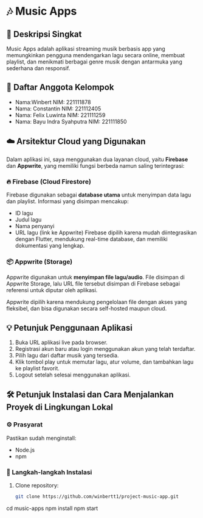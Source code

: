 # 🎶 Music Apps

## 📝 Deskripsi Singkat
Music Apps adalah aplikasi streaming musik berbasis app yang memungkinkan pengguna mendengarkan lagu secara online, membuat playlist, dan menikmati berbagai genre musik dengan antarmuka yang sederhana dan responsif.

## 👥 Daftar Anggota Kelompok
- Nama:Winbert 
  NIM: 221111878
- Nama: Constantin
  NIM: 221112405
- Nama: Felix Luwinta
  NIM: 221111259
- Nama: Bayu Indra Syahputra
  NIM: 221111850


## ☁️ Arsitektur Cloud yang Digunakan
Dalam aplikasi ini, saya menggunakan dua layanan cloud, yaitu **Firebase** dan **Appwrite**, yang memiliki fungsi berbeda namun saling terintegrasi:

### 🔥 Firebase (Cloud Firestore)
Firebase digunakan sebagai **database utama** untuk menyimpan data lagu dan playlist. Informasi yang disimpan mencakup:
- ID lagu
- Judul lagu
- Nama penyanyi
- URL lagu (link ke Appwrite)
Firebase dipilih karena mudah diintegrasikan dengan Flutter, mendukung real-time database, dan memiliki dokumentasi yang lengkap.


### 📦 Appwrite (Storage)
Appwrite digunakan untuk **menyimpan file lagu/audio**. File disimpan di Appwrite Storage, lalu URL file tersebut disimpan di Firebase sebagai referensi untuk diputar oleh aplikasi.

Appwrite dipilih karena mendukung pengelolaan file dengan akses yang fleksibel, dan bisa digunakan secara self-hosted maupun cloud.


## 💡 Petunjuk Penggunaan Aplikasi
1. Buka URL aplikasi live pada browser.
2. Registrasi akun baru atau login menggunakan akun yang telah terdaftar.
3. Pilih lagu dari daftar musik yang tersedia.
4. Klik tombol play untuk memutar lagu, atur volume, dan tambahkan lagu ke playlist favorit.
5. Logout setelah selesai menggunakan aplikasi.

## 🛠️ Petunjuk Instalasi dan Cara Menjalankan Proyek di Lingkungan Lokal

### ⚙️ Prasyarat
Pastikan sudah menginstall:
- Node.js
- npm

### 🚀 Langkah-langkah Instalasi
1. Clone repository:
   ```bash
   git clone https://github.com/winbertt1/project-music-app.git
cd music-apps
npm install
npm start

